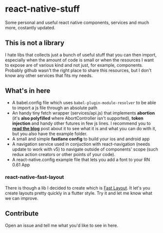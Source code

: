 # react-native-stuff

Some personal and useful react native components, services and much more, costantly updated.

## This is not a library

I hate libs that collects just a bunch of useful stuff that you can then import, especially when the amount of code is small or when the resources I want to expose are of various kind and not just, for example, components.
<br>
Probably github wasn't the right place to share this resources, but I don't know any other services that fits my needs.

## What's in here

- A babel.config file which uses `babel-plugin-module-resolver` to be able to import a js file through an absolute path
- An handy tiny fetch wrapper (services/api.js) that implements **abortion** (it's **also polyfilled** where AbortController isn't supported), **token injection** and handy other futures in few js lines. I recommend you to **[read the blog](https://giacomocerquone.com/blog/fetch-wrapper)** post about it to see what it is and what you can do with it, but you also have the example folder.
- A small and simple **fastlane config** to build your ios and android app
- A navigation service used in conjuction with react-navigation (needs update to work with v5) to navigate outside of components' scope (such redux action creators or other points of your code).
- A react-native.config example file that lets you add a font to your RN 0.61 App

### react-native-fast-layout

There is though a lib I decided to create which is [Fast Layout](https://github.com/giacomocerquone/react-native-fast-layout). It let's you create layouts pretty quickly in a flutter style. Try it and let me know what we can improve.

## Contribute

Open an issue and tell me what you'd like to see in here.
